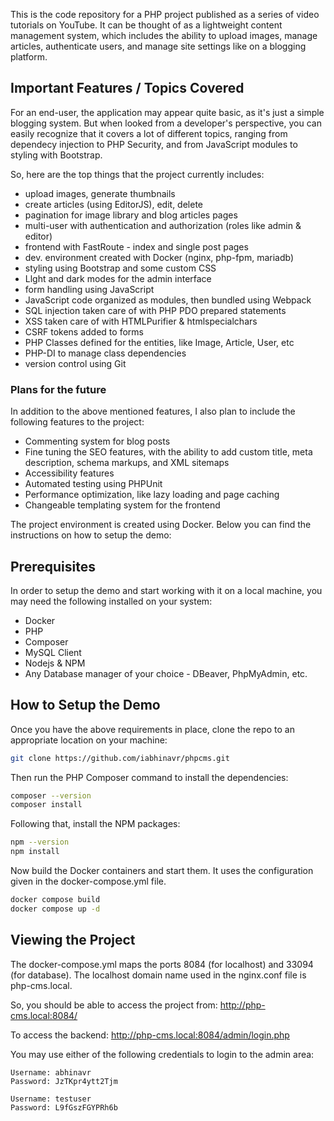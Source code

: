 This is the code repository for a PHP project published as a series of video tutorials on YouTube. It can be thought of as a lightweight content management system, which includes the ability to upload images, manage articles, authenticate users, and manage site settings like on a blogging platform.

## Important Features / Topics Covered

For an end-user, the application may appear quite basic, as it's just a simple blogging system. But when looked from a developer's perspective, you can easily recognize that it covers a lot of different topics, ranging from dependecy injection to PHP Security, and from JavaScript modules to styling with Bootstrap.

So, here are the top things that the project currently includes:

- upload images, generate thumbnails
- create articles (using EditorJS), edit, delete
- pagination for image library and blog articles pages
- multi-user with authentication and authorization (roles like admin & editor)
- frontend with FastRoute - index and single post pages
- dev. environment created with Docker (nginx, php-fpm, mariadb)
- styling using Bootstrap and some custom CSS
- Llght and dark modes for the admin interface
- form handling using JavaScript
- JavaScript code organized as modules, then bundled using Webpack
- SQL injection taken care of with PHP PDO prepared statements
- XSS taken care of with HTMLPurifier & htmlspecialchars
- CSRF tokens added to forms
- PHP Classes defined for the entities, like Image, Article, User, etc
- PHP-DI to manage class dependencies
- version control using Git

### Plans for the future

In addition to the above mentioned features, I also plan to include the following features to the project:

- Commenting system for blog posts
- Fine tuning the SEO features, with the ability to add custom title, meta description, schema markups, and XML sitemaps
- Accessibility features
- Automated testing using PHPUnit
- Performance optimization, like lazy loading and page caching
- Changeable templating system for the frontend


The project environment is created using Docker. Below you can find the instructions on how to setup the demo:

## Prerequisites

In order to setup the demo and start working with it on a local machine, you may need the following installed on your system:

- Docker
- PHP
- Composer
- MySQL Client
- Nodejs & NPM
- Any Database manager of your choice - DBeaver, PhpMyAdmin, etc.

## How to Setup the Demo

Once you have the above requirements in place, clone the repo to an appropriate location on your machine:

```sh
git clone https://github.com/iabhinavr/phpcms.git
```

Then run the PHP Composer command to install the dependencies:

```sh
composer --version
composer install
```

Following that, install the NPM packages:

```sh
npm --version
npm install
```

Now build the Docker containers and start them. It uses the configuration given in the docker-compose.yml file.

```sh
docker compose build
docker compose up -d
```

## Viewing the Project

The docker-compose.yml maps the ports 8084 (for localhost) and 33094 (for database). The localhost domain name used in the nginx.conf file is php-cms.local.

So, you should be able to access the project from: http://php-cms.local:8084/

To access the backend: http://php-cms.local:8084/admin/login.php

You may use either of the following credentials to login to the admin area:

```
Username: abhinavr
Password: JzTKpr4ytt2Tjm

Username: testuser
Password: L9fGszFGYPRh6b
```